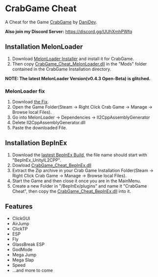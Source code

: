 
# CrabGame Cheat
A Cheat for the Game [CrabGame](https://store.steampowered.com/app/1782210/Crab_Game/) by [DaniDev](https://www.youtube.com/c/DaniDev).

**Also join my Discord Server:** https://discord.gg/UUhXmhPWfq

## Installation MelonLoader

 1. Download [MelonLoader Installer](https://github.com/LavaGang/MelonLoader.Installer/releases/latest/download/MelonLoader.Installer.exe) and install it for CrabGame.
 2. Then copy [CrabGame_Cheat_MelonLoader.dll](https://github.com/DasJNNJ/CrabGame-Cheat/releases/latest/download/CrabGame_Cheat_MelonLoader.dll) in the "Mods" folder contained in the CrabGame Installation directory.

**NOTE: The latest MelonLoader Version(v0.4.3 Open-Beta) is glitched.**

### MelonLoader fix

 1. Download [the Fix](https://cdn.discordapp.com/attachments/904583783594995712/904584155919163432/Il2CppAssemblyGenerator.dll).
 2. Open the Game Folder(Steam -> Right Click Crab Game -> Manage -> Browse local Files).
 3. Go into MelonLoader -> Dependencies -> Il2CppAssemblyGenerator
 4. Delete Il2CppAssemblyGenerator.dll
 5. Paste the downloaded File.

## Installation BepInEx
 1. Download the [lastest BepInEx Build](https://builds.bepis.io/projects/bepinex_be), the file name should start with "BepInEx_UnityIL2CPP".
 2. Dowload [CrabGame_Cheat_BepInEx.dll](https://github.com/DasJNNJ/CrabGame-Cheat/releases/latest/download/CrabGame_Cheat_BepInEx.dll)
 3. Extract the Zip archive in your Crab Game Installation Folder(Steam -> Right Click Crab Game -> Manage -> Browse local Files).
 4. Start the Game and then close it once you are in the MainMenu.
 5. Create a new Folder in "/BepInEx/plugins" and name it "CrabGame Cheat", then copy the [CrabGame_Cheat_BepInEx.dll](https://github.com/DasJNNJ/CrabGame-Cheat/releases/latest/download/CrabGame_Cheat_BepInEx.dll) into it.

## Features
 - ClickGUI
 - AirJump
 - ClickTP
 - ESP
 - Fly
 - GlassBreak ESP
 - GodMode
 - Mega Jump
 - Mega Slap
 - Speed
 - ...and more to come
